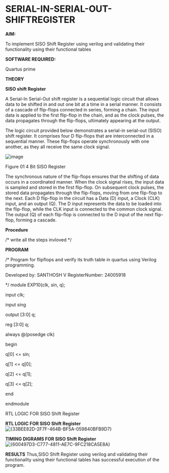 # SERIAL-IN-SERIAL-OUT-SHIFTREGISTER

**AIM:**

To implement  SISO Shift Register using verilog and validating their functionality using their functional tables

**SOFTWARE REQUIRED:**

Quartus prime

**THEORY**

**SISO shift Register**

A Serial-In Serial-Out shift register is a sequential logic circuit that allows data to be shifted in and out one bit at a time in a serial manner. It consists of a cascade of flip-flops connected in series, forming a chain. The input data is applied to the first flip-flop in the chain, and as the clock pulses, the data propagates through the flip-flops, ultimately appearing at the output.

The logic circuit provided below demonstrates a serial-in serial-out (SISO) shift register. It comprises four D flip-flops that are interconnected in a sequential manner. These flip-flops operate synchronously with one another, as they all receive the same clock signal.

![image](https://github.com/naavaneetha/SERIAL-IN-SERIAL-OUT-SHIFTREGISTER/assets/154305477/e81c4072-37f9-46c6-8145-566764b74c3a)

Figure 01 4 Bit SISO Register

The synchronous nature of the flip-flops ensures that the shifting of data occurs in a coordinated manner. When the clock signal rises, the input data is sampled and stored in the first flip-flop. On subsequent clock pulses, the stored data propagates through the flip-flops, moving from one flip-flop to the next.
Each D flip-flop in the circuit has a Data (D) input, a Clock (CLK) input, and an output (Q). The D input represents the data to be loaded into the flip-flop, while the CLK input is connected to the common clock signal. The output (Q) of each flip-flop is connected to the D input of the next flip-flop, forming a cascade.

**Procedure**

/* write all the steps invloved */

**PROGRAM**

/* Program for flipflops and verify its truth table in quartus using Verilog programming.

Developed by:  SANTHOSH V
RegisterNumber: 24005918

*/
module EXP10(clk, sin, q);

input clk;

input sing

output [3:0] q;

reg [3:0] q;

always @(posedge clk)

begin

q[0] <= sin;

q[1] <= q[0];

q[2] <= q[1];

q[3] <= q[2];

end

endmodule

RTL LOGIC FOR SISO Shift Register

**RTL LOGIC FOR SISO Shift Register**
![{33BEE82D-2F7F-464B-BF5A-059840BFB9D7}](https://github.com/user-attachments/assets/04059c56-b7ef-4cd5-a223-f56f825f46fd)

**TIMING DIGRAMS FOR SISO Shift Register**
![{600497D3-C777-4811-AE7C-9FC218CA5E8A}](https://github.com/user-attachments/assets/551281a9-b890-4fbd-a056-a94df9463201)

**RESULTS**
      Thus,SISO Shift Register using verilog and validating their functionality using their
 functional tables has successful execution of the program.
